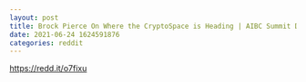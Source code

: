 ```yaml
--- 
layout: post 
title: Brock Pierce On Where the CryptoSpace is Heading | AIBC Summit Dubai 
date: 2021-06-24 1624591876 
categories: reddit 
--- 
```

https://redd.it/o7fixu
